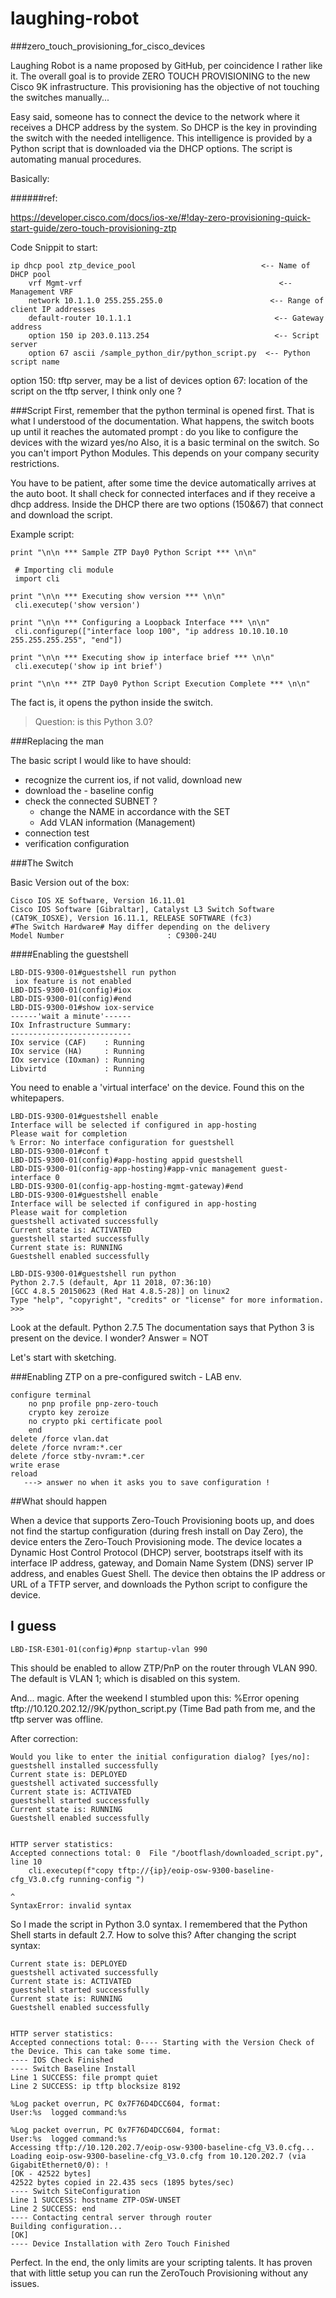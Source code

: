 # laughing-robot

###zero_touch_provisioning_for_cisco_devices

Laughing Robot is a name proposed by GitHub, per coincidence I rather like it. 
The overall goal is to provide ZERO TOUCH PROVISIONING to the new Cisco 9K infrastructure. 
This provisioning has the objective of not touching the switches manually...

Easy said, someone has to connect the device to the network where it receives a DHCP address by the 
system. So DHCP is the key in provinding the switch with the needed intelligence.
This intelligence is provided by a Python script that is downloaded via the DHCP options.
The script is automating manual procedures.

Basically:

######ref:

https://developer.cisco.com/docs/ios-xe/#!day-zero-provisioning-quick-start-guide/zero-touch-provisioning-ztp

Code Snippit to start:

```
ip dhcp pool ztp_device_pool                            <-- Name of DHCP pool
    vrf Mgmt-vrf                                            <-- Management VRF
    network 10.1.1.0 255.255.255.0                        <-- Range of client IP addresses
    default-router 10.1.1.1                                <-- Gateway address
    option 150 ip 203.0.113.254                            <-- Script server
    option 67 ascii /sample_python_dir/python_script.py  <-- Python script name
````

option 150: tftp server, may be a list of devices
option 67: location of the script on the tftp server, I think only one ? 

###Script
First, remember that the python terminal is opened first. That is what I understood of the documentation. 
What happens, the switch boots up until it reaches the automated prompt : do you like to configure the devices with the wizard yes/no
Also, it is a basic terminal on the switch. So you can't import Python Modules. This depends on your company security restrictions.


You have to be patient, after some time the device automatically arrives at the auto boot. It shall check for connected interfaces and if they receive
a dhcp address. 
Inside the DHCP there are two options (150&67) that connect and download the script.

Example script:
````buildoutcfg
print "\n\n *** Sample ZTP Day0 Python Script *** \n\n"

 # Importing cli module
 import cli

print "\n\n *** Executing show version *** \n\n"
 cli.executep('show version')

print "\n\n *** Configuring a Loopback Interface *** \n\n"
 cli.configurep(["interface loop 100", "ip address 10.10.10.10 255.255.255.255", "end"])

print "\n\n *** Executing show ip interface brief *** \n\n"
 cli.executep('show ip int brief')

print "\n\n *** ZTP Day0 Python Script Execution Complete *** \n\n"
````
The fact is, it opens the python inside the switch. 
>Question: is this Python 3.0?

###Replacing the man 

The basic script I would like to have should:
- recognize the current ios, if not valid, download new
- download the - baseline config 
- check the connected SUBNET ?
    - change the NAME in accordance with the SET
    - Add VLAN information (Management)
- connection test 
- verification configuration

###The Switch

Basic Version out of the box:
````commandline
Cisco IOS XE Software, Version 16.11.01
Cisco IOS Software [Gibraltar], Catalyst L3 Switch Software (CAT9K_IOSXE), Version 16.11.1, RELEASE SOFTWARE (fc3)
#The Switch Hardware# May differ depending on the delivery
Model Number                       : C9300-24U
````

####Enabling the guestshell

````commandline
LBD-DIS-9300-01#guestshell run python
 iox feature is not enabled
LBD-DIS-9300-01(config)#iox
LBD-DIS-9300-01(config)#end
LBD-DIS-9300-01#show iox-service
------'wait a minute'------
IOx Infrastructure Summary:
---------------------------
IOx service (CAF)    : Running
IOx service (HA)     : Running
IOx service (IOxman) : Running
Libvirtd             : Running
````
You need to enable a 'virtual interface' on the device. Found this on the whitepapers.
````commandline
LBD-DIS-9300-01#guestshell enable
Interface will be selected if configured in app-hosting
Please wait for completion
% Error: No interface configuration for guestshell
LBD-DIS-9300-01#conf t
LBD-DIS-9300-01(config)#app-hosting appid guestshell
LBD-DIS-9300-01(config-app-hosting)#app-vnic management guest-interface 0
LBD-DIS-9300-01(config-app-hosting-mgmt-gateway)#end
LBD-DIS-9300-01#guestshell enable
Interface will be selected if configured in app-hosting
Please wait for completion
guestshell activated successfully
Current state is: ACTIVATED
guestshell started successfully
Current state is: RUNNING
Guestshell enabled successfully

LBD-DIS-9300-01#guestshell run python
Python 2.7.5 (default, Apr 11 2018, 07:36:10)
[GCC 4.8.5 20150623 (Red Hat 4.8.5-28)] on linux2
Type "help", "copyright", "credits" or "license" for more information.
>>>

````
Look at the default. Python 2.7.5
The documentation says that Python 3 is present on the device. I wonder? 
Answer = NOT

Let's start with sketching.

###Enabling ZTP on a pre-configured switch - LAB env.

````commandline
configure terminal
    no pnp profile pnp-zero-touch
    crypto key zeroize
    no crypto pki certificate pool
    end
delete /force vlan.dat
delete /force nvram:*.cer
delete /force stby-nvram:*.cer
write erase
reload
   ---> answer no when it asks you to save configuration ! 
````

##What should happen

When a device that supports Zero-Touch Provisioning boots up, and does not find the startup configuration (during fresh install on Day Zero), 
the device enters the Zero-Touch Provisioning mode. The device locates a Dynamic Host Control Protocol (DHCP) server, bootstraps itself 
with its interface IP address, gateway, and Domain Name System (DNS) server IP address, and enables Guest Shell. 
The device then obtains the IP address or URL of a TFTP server, and downloads the Python script to configure the device.

## I guess

``
LBD-ISR-E301-01(config)#pnp startup-vlan 990
``


This should be enabled to allow ZTP/PnP on the router through VLAN 990. The default is VLAN 1; which is disabled 
on this system.

And... magic.
After the weekend I stumbled upon this: %Error opening tftp://10.120.202.12//9K/python_script.py (Time
Bad path from me, and the tftp server was offline. 

After correction:

````commandline
Would you like to enter the initial configuration dialog? [yes/no]: guestshell installed successfully
Current state is: DEPLOYED
guestshell activated successfully
Current state is: ACTIVATED
guestshell started successfully
Current state is: RUNNING
Guestshell enabled successfully


HTTP server statistics:
Accepted connections total: 0  File "/bootflash/downloaded_script.py", line 10
    cli.executep(f"copy tftp://{ip}/eoip-osw-9300-baseline-cfg_V3.0.cfg running-config ")
                                                                                       ^
SyntaxError: invalid syntax
````

So I made the script in Python 3.0 syntax. I remembered that the Python Shell starts in default 2.7. How to solve this?
After changing the script syntax:

````commandline
Current state is: DEPLOYED
guestshell activated successfully
Current state is: ACTIVATED
guestshell started successfully
Current state is: RUNNING
Guestshell enabled successfully


HTTP server statistics:
Accepted connections total: 0---- Starting with the Version Check of the Device. This can take some time.
---- IOS Check Finished
---- Switch Baseline Install
Line 1 SUCCESS: file prompt quiet
Line 2 SUCCESS: ip tftp blocksize 8192

%Log packet overrun, PC 0x7F76D4DCC604, format:
User:%s  logged command:%s

%Log packet overrun, PC 0x7F76D4DCC604, format:
User:%s  logged command:%s
Accessing tftp://10.120.202.7/eoip-osw-9300-baseline-cfg_V3.0.cfg...
Loading eoip-osw-9300-baseline-cfg_V3.0.cfg from 10.120.202.7 (via GigabitEthernet0/0): !
[OK - 42522 bytes]
42522 bytes copied in 22.435 secs (1895 bytes/sec)
---- Switch SiteConfiguration
Line 1 SUCCESS: hostname ZTP-OSW-UNSET
Line 2 SUCCESS: end
---- Contacting central server through router
Building configuration...
[OK]
---- Device Installation with Zero Touch Finished

````
Perfect.
In the end, the only limits are your scripting talents. 
It has proven that with little setup you can run the ZeroTouch Provisioning without any issues. 



